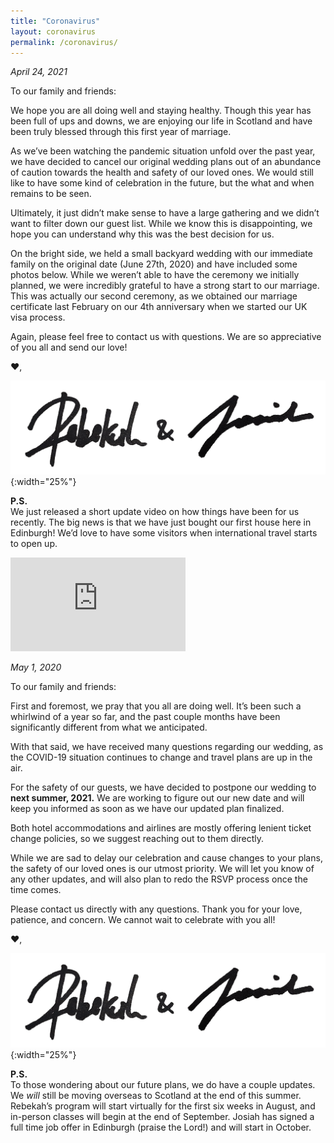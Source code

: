 ```yaml
---
title: "Coronavirus"
layout: coronavirus
permalink: /coronavirus/
---
```


*April 24, 2021*

To our family and friends:

We hope you are all doing well and staying healthy. Though this year has been full of ups and downs, we are enjoying our life in Scotland and have been truly blessed through this first year of marriage.

As we’ve been watching the pandemic situation unfold over the past year, we have decided to cancel our original wedding plans out of an abundance of caution towards the health and safety of our loved ones. We would still like to have some kind of celebration in the future, but the what and when remains to be seen. 

Ultimately, it just didn’t make sense to have a large gathering and we didn’t want to filter down our guest list. While we know this is disappointing, we hope you can understand why this was the best decision for us.

On the bright side, we held a small backyard wedding with our immediate family on the original date (June 27th, 2020) and have included some photos below. While we weren’t able to have the ceremony we initially planned, we were incredibly grateful to have a strong start to our marriage. This was actually our second ceremony, as we obtained our marriage certificate last February on our 4th anniversary when we started our UK visa process.  

Again, please feel free to contact us with questions. We are so appreciative of you all and send our love! 

❤️,

![Rebekah & Josiah](/assets/images/sig.png){:width="25%"}

**P.S.**  
We just released a short update video on how things have been for us recently. The big news is that we have just bought our first house here in Edinburgh! We’d love to have some visitors when international travel starts to open up.

<iframe width="280" src="https://youtu.be/oaLXWD-qAY8" frameborder="0" allow="accelerometer; autoplay; encrypted-media; gyroscope; picture-in-picture" allowfullscreen></iframe>


*May 1, 2020*

To our family and friends:

First and foremost, we pray that you all are doing well. It’s been such a whirlwind of a year so far, and the past couple months have been significantly different from what we anticipated. 

With that said, we have received many questions regarding our wedding, as the COVID-19 situation continues to change and travel plans are up in the air.

For the safety of our guests, we have decided to postpone our wedding to **next summer, 2021.** We are working to figure out our new date and will keep you informed as soon as we have our updated plan finalized.

Both hotel accommodations and airlines are mostly offering lenient ticket change policies, so we suggest reaching out to them directly.

While we are sad to delay our celebration and cause changes to your plans, the safety of our loved ones is our utmost priority. We will let you know of any other updates, and will also plan to redo the RSVP process once the time comes. 

Please contact us directly with any questions. Thank you for your love, patience, and concern. We cannot wait to celebrate with you all!

❤️,

![Rebekah & Josiah](/assets/images/sig.png){:width="25%"}


**P.S.**  
To those wondering about our future plans, we do have a couple updates. We *will* still be moving overseas to Scotland at the end of this summer. Rebekah’s program will start virtually for the first six weeks in August, and in-person classes will begin at the end of September. Josiah has signed a full time job offer in Edinburgh (praise the Lord!) and will start in October. 

